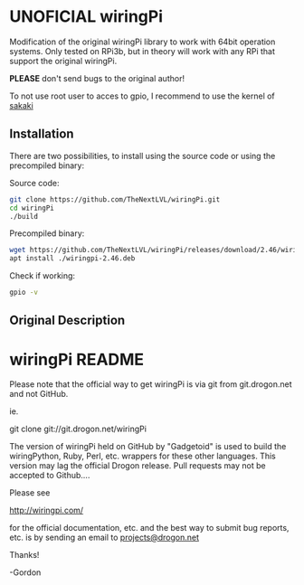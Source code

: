 # UNOFICIAL wiringPi
Modification of the original wiringPi library to work with 64bit operation systems.
Only tested on RPi3b, but in theory will work with any RPi that support the original wiringPi. 

**PLEASE** don't send bugs to the original author!

To not use root user to acces to gpio, I recommend to use the kernel of [sakaki](https://github.com/sakaki-/bcmrpi3-kernel)

## Installation
There are two possibilities, to install using the source code or using the precompiled binary:

Source code:
```bash
git clone https://github.com/TheNextLVL/wiringPi.git
cd wiringPi
./build
```

Precompiled binary:
```bash
wget https://github.com/TheNextLVL/wiringPi/releases/download/2.46/wiringpi-2.46.deb
apt install ./wiringpi-2.46.deb
```

Check if working:
```bash
gpio -v
```

Original Description
--------------------

wiringPi README
===============

Please note that the official way to get wiringPi is via git from
git.drogon.net and not GitHub.

ie.

  git clone git://git.drogon.net/wiringPi

The version of wiringPi held on GitHub by "Gadgetoid" is used to build the
wiringPython, Ruby, Perl, etc. wrappers for these other languages. This
version may lag the official Drogon release.  Pull requests may not be
accepted to Github....

Please see

  http://wiringpi.com/

for the official documentation, etc. and the best way to submit bug reports, etc.
is by sending an email to projects@drogon.net

Thanks!

  -Gordon
